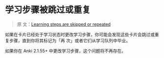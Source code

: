 # 学习步骤被跳过或重复

> 原
> 文：[Learning steps are skipped or repeated](https://faqs.ankiweb.net/learning-steps-skipped-or-repeated.html)

如果在卡片已经处于学习状态时更改学习步骤，你可能会发现这些卡片会跳过或重复步骤，直到你将其标记为「再
次」或者它们从学习队列中毕业。

如果你在 Anki 2.1.55+ 中更改学习步骤，这个问题将不再存在。
